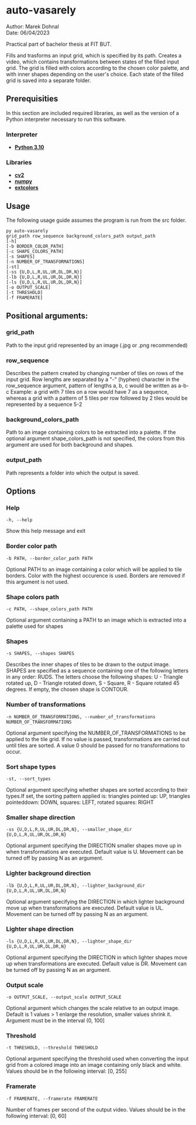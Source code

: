 # auto-vasarely

Author: Marek Dohnal  
Date: 06/04/2023

Practical part of bachelor thesis at FIT BUT.

Fills and trasforms an input grid, which is specified by its path.
Creates a video, which contains transformations between states of the
filled input grid. The grid is filled with colors according to the chosen
color palette, and with inner shapes depending on the user's choice. 
Each state of the filled grid is saved into a separate folder.

## Prerequisities

In this section are included required libraries, as well as the version of a
Python interpreter necessary to run this software.

### Interpreter
- **[Python 3.10](https://www.python.org/downloads/release/python-310)**

### Libraries
- **[cv2](https://pypi.org/project/opencv-python/)**
- **[numpy](https://numpy.org/)**
- **[extcolors](https://pypi.org/project/extcolors/)**
## Usage
The following usage guide assumes the program is run from the src folder.  

`py auto-vasarely`  
`grid_path row_sequence background_colors_path output_path`  
`[-h]`   
`[-b BORDER_COLOR_PATH]`  
`[-c SHAPE_COLORS_PATH]`  
`[-s SHAPES]`  
`[-n NUMBER_OF_TRANSFORMATIONS]`   
`[-st]`   
`[-ss {U,D,L,R,UL,UR,DL,DR,N}]`   
`[-lb {U,D,L,R,UL,UR,DL,DR,N}]`  
`[-ls {U,D,L,R,UL,UR,DL,DR,N}]`  
`[-o OUTPUT_SCALE]`  
`[-t THRESHOLD]`   
`[-f FRAMERATE]`

## Positional arguments:
### grid_path             
Path to the input grid represented by an image (.jpg or .png recommended)
### row_sequence          
Describes the pattern created by changing number of tiles on rows of the input grid. Row lengths are separated by a "-" (hyphen) character in the row_sequence
argument, pattern of lengths a, b, c would be written as a-b-c Example: a grid with 7 tiles on a row would have 7 as a sequence, whereas a grid with a pattern
of 5 tiles per row followed by 2 tiles would be represented by a sequence 5-2
### background_colors_path
Path to an image containing colors to be extracted into a palette. If the optional argument shape_colors_path is not specified, the colors from this argument
are used for both background and shapes. 
### output_path           
Path represents a folder into which the output is saved.

## Options

### Help

`-h, --help`       

Show this help message and exit

### Border color path

`-b PATH, --border_color_path PATH`

Optional PATH to an image containing a color which will be applied to tile borders. Color with the highest occurence is used. Borders are removed if this
argument is not used.

### Shape colors path

`-c PATH, --shape_colors_path PATH`

Optional argument containing a PATH to an image which is extracted into a palette used for shapes

### Shapes

`-s SHAPES, --shapes SHAPES`

Describes the inner shapes of tiles to be drawn to the output image. SHAPES are specified as a sequence containing one of the following letters in any order:
RUDS. The letters choose the following shapes: U - Triangle rotated up, D - Triangle rotated down, S - Square, R - Square rotated 45 degrees. If empty, the
chosen shape is CONTOUR.

### Number of transformations

`-n NUMBER_OF_TRANSFORMATIONS, --number_of_transformations NUMBER_OF_TRANSFORMATIONS`

Optional argument specifying the NUMBER_OF_TRANSFORMATIONS to be applied to the tile grid. If no value is passed, transformations are carried out until tiles are sorted. A value 0 should be passed for no transformations to occur.

### Sort shape types

`-st, --sort_types`

Optional argument specifying whether shapes are sorted according to their types.If set, the sorting pattern applied is: triangles pointed up: UP, triangles
pointeddown: DOWN, squares: LEFT, rotated squares: RIGHT

### Smaller shape direction

`-ss {U,D,L,R,UL,UR,DL,DR,N}, --smaller_shape_dir {U,D,L,R,UL,UR,DL,DR,N}`

Optional argument specifying the DIRECTION smaller shapes move up in when transformations are executed. Default value is U. Movement can be turned off by
passing N as an argument.

### Lighter background direction

`-lb {U,D,L,R,UL,UR,DL,DR,N}, --lighter_background_dir {U,D,L,R,UL,UR,DL,DR,N}`

Optional argument specifying the DIRECTION in which lighter background move up when transformations are executed. Default value is UL. Movement can be turned
off by passing N as an argument.

### Lighter shape direction

`-ls {U,D,L,R,UL,UR,DL,DR,N}, --lighter_shape_dir {U,D,L,R,UL,UR,DL,DR,N}`

Optional argument specifying the DIRECTION in which lighter shapes move up when transformations are executed. Default value is DR. Movement can be turned off
by passing N as an argument.

### Output scale

`-o OUTPUT_SCALE, --output_scale OUTPUT_SCALE`

Optional argument which changes the scale relative to an output image. Default is 1 values > 1 enlarge the resolution, smaller values shrink it. Argument must
be in the interval (0, 100]

### Threshold

`-t THRESHOLD, --threshold THRESHOLD`

Optional argument specifying the threshold used when converting the input grid from a colored image into an image containing only black and white. Values
should be in the following interval: [0, 255]

### Framerate

`-f FRAMERATE, --framerate FRAMERATE`

Number of frames per second of the output video. Values should be in the following interval: [0, 60]

